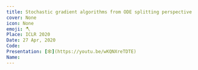 ```yaml
---
title: Stochastic gradient algorithms from ODE splitting perspective
cover: None
icon: None
emoji: 🪓
Place: ICLR 2020
Date: 27 Apr, 2020
Code: 
Presentation: [🕸](https://youtu.be/wKQNXreTDTE)
Name: 
---
```


